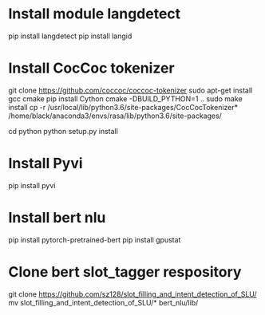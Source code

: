 # Install module langdetect
pip install langdetect
pip install langid

# Install CocCoc tokenizer
git clone https://github.com/coccoc/coccoc-tokenizer
sudo apt-get install gcc cmake
pip install Cython
cmake -DBUILD_PYTHON=1 ..
sudo make install
cp -r /usr/local/lib/python3.6/site-packages/CocCocTokenizer* /home/black/anaconda3/envs/rasa/lib/python3.6/site-packages/

cd python
python setup.py install

# Install Pyvi
pip install pyvi

# Install bert nlu
pip install pytorch-pretrained-bert
pip install gpustat

# Clone bert slot_tagger respository 
git clone https://github.com/sz128/slot_filling_and_intent_detection_of_SLU/
mv slot_filling_and_intent_detection_of_SLU/* bert_nlu/lib/
